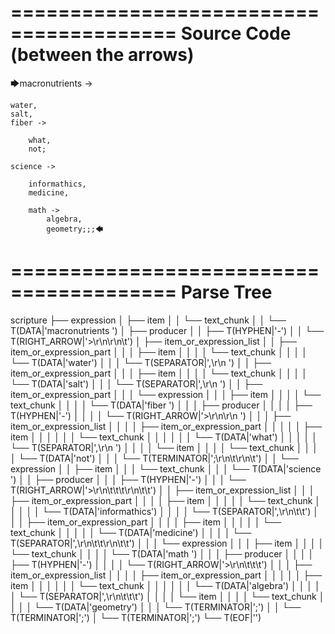 ========================================
Source Code (between the arrows)
========================================

🡆macronutrients ->

	water,
    salt,
    fiber ->

        what,
        not;
	
	science ->
			
		informathics,
		medicine,
		
		math ->
			algebra,
			geometry;;;🡄

========================================
Parse Tree
========================================

scripture
├── expression
│   ├── item
│   │   └── text_chunk
│   │       └── T(DATA|'macronutrients ')
│   ├── producer
│   │   ├── T(HYPHEN|'-')
│   │   └── T(RIGHT_ARROW|'>\r\n\r\n\t')
│   ├── item_or_expression_list
│   │   ├── item_or_expression_part
│   │   │   ├── item
│   │   │   │   └── text_chunk
│   │   │   │       └── T(DATA|'water')
│   │   │   └── T(SEPARATOR|',\r\n    ')
│   │   ├── item_or_expression_part
│   │   │   ├── item
│   │   │   │   └── text_chunk
│   │   │   │       └── T(DATA|'salt')
│   │   │   └── T(SEPARATOR|',\r\n    ')
│   │   ├── item_or_expression_part
│   │   │   └── expression
│   │   │       ├── item
│   │   │       │   └── text_chunk
│   │   │       │       └── T(DATA|'fiber ')
│   │   │       ├── producer
│   │   │       │   ├── T(HYPHEN|'-')
│   │   │       │   └── T(RIGHT_ARROW|'>\r\n\r\n        ')
│   │   │       ├── item_or_expression_list
│   │   │       │   ├── item_or_expression_part
│   │   │       │   │   ├── item
│   │   │       │   │   │   └── text_chunk
│   │   │       │   │   │       └── T(DATA|'what')
│   │   │       │   │   └── T(SEPARATOR|',\r\n        ')
│   │   │       │   └── item
│   │   │       │       └── text_chunk
│   │   │       │           └── T(DATA|'not')
│   │   │       └── T(TERMINATOR|';\r\n\t\r\n\t')
│   │   └── expression
│   │       ├── item
│   │       │   └── text_chunk
│   │       │       └── T(DATA|'science ')
│   │       ├── producer
│   │       │   ├── T(HYPHEN|'-')
│   │       │   └── T(RIGHT_ARROW|'>\r\n\t\t\t\r\n\t\t')
│   │       ├── item_or_expression_list
│   │       │   ├── item_or_expression_part
│   │       │   │   ├── item
│   │       │   │   │   └── text_chunk
│   │       │   │   │       └── T(DATA|'informathics')
│   │       │   │   └── T(SEPARATOR|',\r\n\t\t')
│   │       │   ├── item_or_expression_part
│   │       │   │   ├── item
│   │       │   │   │   └── text_chunk
│   │       │   │   │       └── T(DATA|'medicine')
│   │       │   │   └── T(SEPARATOR|',\r\n\t\t\r\n\t\t')
│   │       │   └── expression
│   │       │       ├── item
│   │       │       │   └── text_chunk
│   │       │       │       └── T(DATA|'math ')
│   │       │       ├── producer
│   │       │       │   ├── T(HYPHEN|'-')
│   │       │       │   └── T(RIGHT_ARROW|'>\r\n\t\t\t')
│   │       │       ├── item_or_expression_list
│   │       │       │   ├── item_or_expression_part
│   │       │       │   │   ├── item
│   │       │       │   │   │   └── text_chunk
│   │       │       │   │   │       └── T(DATA|'algebra')
│   │       │       │   │   └── T(SEPARATOR|',\r\n\t\t\t')
│   │       │       │   └── item
│   │       │       │       └── text_chunk
│   │       │       │           └── T(DATA|'geometry')
│   │       │       └── T(TERMINATOR|';')
│   │       └── T(TERMINATOR|';')
│   └── T(TERMINATOR|';')
└── T(EOF|'<EOF>')